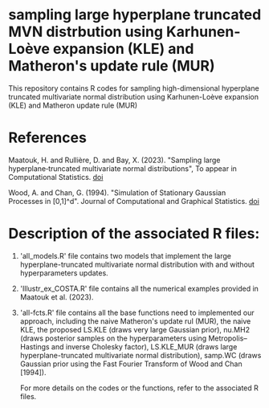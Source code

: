 # sampling large hyperplane truncated MVN distrbution using Karhunen-Loève expansion (KLE) and Matheron's update rule (MUR)
This repository contains R codes for sampling high-dimensional hyperplane truncated multivariate normal distribution using Karhunen-Loève expansion (KLE) and Matheron update rule (MUR)

# References
Maatouk, H. and Rullière, D. and Bay, X. (2023). "Sampling large hyperplane‐truncated multivariate normal distributions", To appear in Computational Statistics. [doi](https://link.springer.com/article/10.1007/s00180-023-01416-7)

Wood, A. and Chan, G. (1994). "Simulation of Stationary Gaussian Processes in [0,1]^d". Journal of Computational and Graphical Statistics. [doi](https://www.jstor.org/stable/1390903)


# Description of the associated R files:
1. 'all_models.R' file contains two models that implement the large hyperplane-truncated multivariate normal distribution with and without hyperparameters updates.
2. 'Illustr_ex_COSTA.R' file contains all the numerical examples provided in Maatouk et al. (2023).
3. 'all-fcts.R' file contains all the base functions need to implemented our approach, including the naive Matheron's update rul (MUR), the naive KLE, the proposed LS.KLE (draws very large Gaussian prior), nu.MH2 (draws posterior samples on the hyperparameters using Metropolis–Hastings and inverse Cholesky factor), LS.KLE_MUR (draws large hyperplane-truncated multivariate normal distribution), samp.WC (draws Gaussian prior using the Fast Fourier Transform of Wood and Chan [1994]).

   For more details on the codes or the functions, refer to the associated R files.
